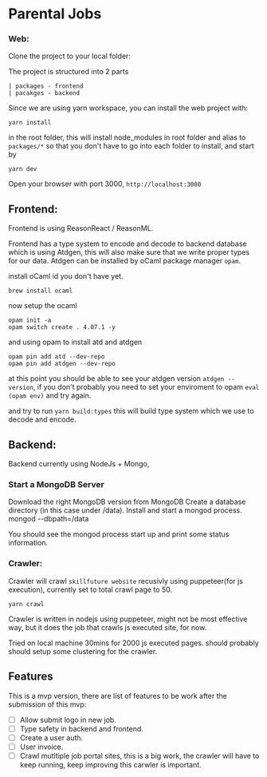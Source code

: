 # Parental Jobs

### Web:
Clone the project to your local folder:

The project is structured into 2 parts

```
| packages - frontend
| pacakges - backend
```
Since we are using yarn workspace, you can install the web project with:

```
yarn install
```
in the root folder, this will install node_modules in root folder and alias to `packages/*` so that you don't have to go into each folder to install, and start by

```
yarn dev
```

Open your browser with port 3000, `http://localhost:3000`


## Frontend:

Frontend is using ReasonReact / ReasonML.

Frontend has a type system to encode and decode to backend database which is using Atdgen, this will also make sure that we write proper types for our data. Atdgen can be installed by oCaml package manager `opam`.

install oCaml id you don't have yet.

```
brew install ocaml
```
now setup the ocaml

```
opam init -a
opam switch create . 4.07.1 -y
```
and using opam to install atd and atdgen

```
opam pin add atd --dev-repo   
opam pin add atdgen --dev-repo
```
at this point you should be able to see your atdgen version `atdgen --version`, if you don't probably you need to set your enviroment to opam `eval (opam env)` and try again.

and try to run `yarn build:types` this will build type system which we use to decode and encode.

## Backend:

Backend currently using NodeJs + Mongo,

### Start a MongoDB Server

Download the right MongoDB version from MongoDB
Create a database directory (in this case under /data).
Install and start a mongod process.
mongod --dbpath=/data

You should see the mongod process start up and print some status information.

### Crawler:

Crawler will crawl `skillfuture website` recusivly using puppeteer(for js execution), currently set to total crawl page to 50.

```
yarn crawl
```

Crawler is written in nodejs using puppeteer, might not be most effective way, but it does the job that crawls js executed site, for now.

Tried on local machine 30mins for 2000 js executed pages. should probably should setup some clustering for the crawler.


## Features

This is a mvp version, there are list of features to be work after the submission of this mvp:

- [ ] Allow submit logo in new job.
- [ ] Type safety in backend and frontend.
- [ ] Create a user auth.
- [ ] User invoice.
- [ ] Crawl mutltiple job portal sites, this is a big work, the crawler will have to keep running, keep improving this carwler is important.

